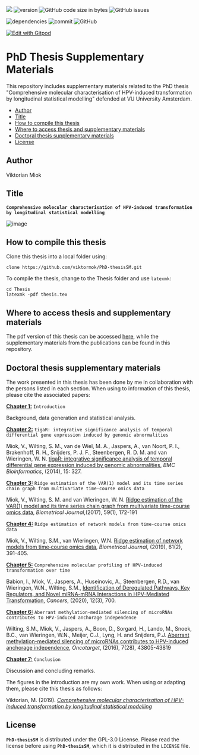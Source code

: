 ![](https://img.shields.io/badge/language-R-orange.svg) ![version](https://img.shields.io/badge/GiHub_version-1.1.0-519dd9) ![GitHub code size in bytes](https://img.shields.io/github/languages/code-size/viktormiok/PhD-thesisSM) ![GitHub issues](https://img.shields.io/github/issues/viktormiok/PhD-thesisSM)

![dependencies](https://img.shields.io/badge/dependencies-up%20to%20date-orange)  	![commit](https://img.shields.io/github/last-commit/viktormiok/PhD-thesisSM) ![GitHub](https://img.shields.io/github/license/viktormiok/PhD-thesisSM)

[![Edit with Gitpod](https://gitpod.io/button/open-in-gitpod.svg)](https://gitpod.io/#https://github.com/viktormiok/PhD-thesisSM) 

PhD Thesis Supplementary Materials
========================

This repository includes supplementary materials related to the PhD thesis "Comprehensive molecular characterisation of HPV-induced transformation by longitudinal statistical modelling" defended at VU University Amsterdam.

- [Author](#author)
- [Title](#title)
- [How to compile this thesis](#how-to-compile-this-thesis) 
- [Where to access thesis and supplementary materials](#where-to-access-thesis-and-supplementary-materials)
- [Doctoral thesis supplementary materials](#doctoral-thesis-supplementary-materials)
- [License](#license)

## Author
Viktorian Miok

## Title

**`Comprehensive molecular characterisation of HPV-induced transformation by longitudinal statistical modelling`**

![image](https://user-images.githubusercontent.com/22052679/150094286-6c24c95a-4b20-4807-a269-d63e322be8e2.png)

## How to compile this thesis

Clone this thesis into a local folder using:

```{bash}
clone https://github.com/viktormok/PhD-thesisSM.git
```

To compile the thesis, change to the Thesis folder and use `latexmk`:

```{bash}
cd Thesis
latexmk -pdf thesis.tex
```

## Where to access thesis and supplementary materials

The pdf version of this thesis can be accessed [here](https://research.vu.nl/en/publications/comprehensive-molecular-characterisation-of-hpv-induced-transform), while the supplementary materials from the publications can be found in this repository.

## Doctoral thesis supplementary materials

The work presented in this thesis has been done by me in collaboration with the persons listed in each section. 
When using to information of this thesis, please cite the associated papers:


[**Chapter 1:**](https://github.com/viktormiok/PhD-thesisSM/tree/main/Chapter1) `Introduction`

Background, data generation and statistical analysis.

[**Chapter 2:**](https://github.com/viktormiok/PhD-thesisSM/tree/main/Chapter2) `tigaR: integrative significance analysis of temporal differential gene expression induced by genomic abnormalities`

Miok, V., Wilting, S. M., van de Wiel, M. A., Jaspers, A., van Noort, P. I., Brakenhoff, R. H., Snijders, P. J. F., Steenbergen, R. D. M. and van Wieringen, W. N. [tigaR: integrative significance analysis of temporal differential gene expression induced by genomic abnormalities](https://bmcbioinformatics.biomedcentral.com/articles/10.1186/1471-2105-15-327), _BMC Bioinformatics_, (2014), 15: 327.

[**Chapter 3:**](https://github.com/viktormiok/PhD-thesisSM/tree/main/Chapter3) `Ridge estimation of the VAR(1) model and its time series chain graph from multivariate time-course omics data`

Miok, V., Wilting, S. M. and van Wieringen, W. N. [Ridge estimation of the VAR(1) model and its time series chain graph from multivariate time-course omics data](https://onlinelibrary.wiley.com/doi/full/10.1002/bimj.201500269), _Biometrical Journal_,(2017), 59(1), 172-191

[**Chapter 4:**](https://github.com/viktormiok/PhD-thesisSM/tree/main/Chapter4) `Ridge estimation of network models from time-course omics data`

Miok, V., Wilting, S.M., van Wieringen, W.N. [Ridge estimation of network models from time‐course omics data](https://onlinelibrary.wiley.com/doi/full/10.1002/bimj.201700195), _Biometrical Journal_, (2019), 61(2), 391-405.

[**Chapter 5:**](https://github.com/viktormiok/PhD-thesisSM/tree/main/Chapter5) `Comprehensive molecular profiling of HPV-induced transformation over time`

Babion, I., Miok, V., Jaspers, A., Huseinovic, A., Steenbergen, R.D., van Wieringen, W.N., Wilting, S.M., [Identification of Deregulated Pathways, Key Regulators, and Novel miRNA-mRNA Interactions in HPV-Mediated Transformation](https://www.mdpi.com/2072-6694/12/3/700), _Cancers_, (2020), 12(3), 700.

[**Chapter 6:**](https://github.com/viktormiok/PhD-thesisSM/tree/main/Chapter6) `Aberrant methylation-mediated silencing of microRNAs contributes to HPV-induced anchorage independence`

Wilting, S.M., Miok, V., Jaspers, A., Boon, D., Sorgard, H., Lando, M., Snoek, B.C., van Wieringen, W.N., Meijer, C.J., Lyng, H. and Snijders, P.J. [Aberrant methylation-mediated silencing of microRNAs contributes to HPV-induced anchorage independence](https://www.oncotarget.com/article/9698/text/), _Oncotarget_, (2016), 7(28), 43805-43819

[**Chapter 7:**](https://research.vu.nl/ws/portalfiles/portal/61554211/chapter+7.pdf) `Conclusion`

Discussion and concluding remarks.

The figures in the introduction are my own work. 
When using or adapting them, please cite this thesis as follows:

Viktorian, M. (2019). [_Comprehensive molecular characterisation of HPV-induced transformation by longitudinal statistical modelling_](https://research.vu.nl/en/publications/comprehensive-molecular-characterisation-of-hpv-induced-transform)

## License

__`PhD-thesisSM`__ is distributed under the GPL-3.0 License. Please read the license before using __`PhD-thesisSM`__, which it is distributed in the `LICENSE` file.

